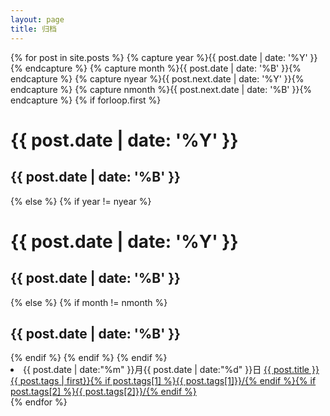 ```yaml
---
layout: page
title: 归档
---
```


{% for post in site.posts %}
{% capture year %}{{ post.date | date: '%Y' }}{% endcapture %}
{% capture month %}{{ post.date | date: '%B' }}{% endcapture %}
{% capture nyear %}{{ post.next.date | date: '%Y' }}{% endcapture %}
{% capture nmonth %}{{ post.next.date | date: '%B' }}{% endcapture %}
{% if forloop.first %}
<h1 class="page-data-year">{{ post.date | date: '%Y' }}</h1>
<h2 class="page-data-year">{{ post.date | date: '%B' }}</h2>
{% else %}
{% if year != nyear %}
<h1 class="page-data-year">{{ post.date | date: '%Y' }}</h1>
<h2 class="page-data-year">{{ post.date | date: '%B' }}</h2>
{% else %}
{% if month != nmonth %}
<h2 class="page-data-year">{{ post.date | date: '%B' }}</h2>  
{% endif %}
{% endif %}
{% endif %}

<li class="page-data-md">{{ post.date | date:"%m" }}月{{ post.date | date:"%d" }}日 <a class="title" href="{{ post.url }}"><i class="fa fa-hand-o-right"></i> {{ post.title }}</a><span><a href="{{/category/index.html#{{ page.tags | first }}}}">{{ post.tags | first}}</a><a href="{{/category/index.html#{{ page.tags[1] }}}}">{% if post.tags[1] %}{{ post.tags[1]}}/{% endif %}</a><a href="{{/category/index.html#{{ page.tags[2] }}}}">{% if post.tags[2] %}{{ post.tags[2]}}/{% endif %}</a></span></li>
{% endfor %}
